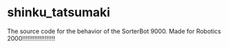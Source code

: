 shinku_tatsumaki
================

The source code for the behavior of the SorterBot 9000. Made for Robotics 2000!!!!!!!!!!!!!!!!!!!

